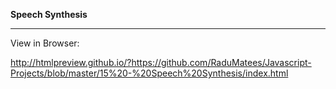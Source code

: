 **Speech Synthesis**

---

View in Browser:

http://htmlpreview.github.io/?https://github.com/RaduMatees/Javascript-Projects/blob/master/15%20-%20Speech%20Synthesis/index.html
